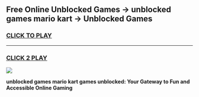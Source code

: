 
## Free Online Unblocked Games → unblocked games mario kart → Unblocked Games
<h3>
<a href="https://premium.freeplayer.one?title=unblocked_games_mario_kart&ref=21F">CLICK TO PLAY</a></h3>
<hr>

<h3>
<a href="https://premium.freeplayer.one?title=unblocked_games_mario_kart&ref=21F">CLICK 2 PLAY</a>
  
</h3>

<a href="https://premium.freeplayer.one?title=unblocked_games_mario_kart&ref=21F/"><img src="https://clearcache.store/games.png"></a>


**unblocked games mario kart games unblocked: Your Gateway to Fun and Accessible Online Gaming**
